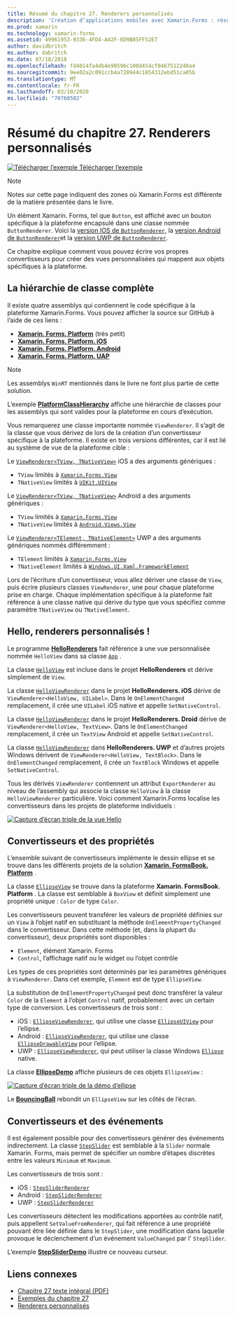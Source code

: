 ```yaml
---
title: Résumé du chapitre 27. Renderers personnalisés
description: 'Création d’applications mobiles avec Xamarin.Forms : résumé du chapitre 27. Renderers personnalisés'
ms.prod: xamarin
ms.technology: xamarin-forms
ms.assetid: 49961953-9336-4FD4-A42F-6D9B05FF52E7
author: davidbritch
ms.author: dabritch
ms.date: 07/18/2018
ms.openlocfilehash: fd4014fa4db4e90596c100d454cf0467512240a4
ms.sourcegitcommit: 9ee02a2c091ccb4a728944c1854312ebd51ca05b
ms.translationtype: MT
ms.contentlocale: fr-FR
ms.lasthandoff: 03/10/2020
ms.locfileid: "70760502"
---
```

# <a name="summary-of-chapter-27-custom-renderers"></a>Résumé du chapitre 27. Renderers personnalisés

[![Télécharger l’exemple](~/media/shared/download.png) Télécharger l’exemple](https://github.com/xamarin/xamarin-forms-book-samples/tree/master/Chapter27)

> [!NOTE] 
> Notes sur cette page indiquent des zones où Xamarin.Forms est différente de la matière présentée dans le livre.

Un élément Xamarin. Forms, tel que `Button`, est affiché avec un bouton spécifique à la plateforme encapsulé dans une classe nommée `ButtonRenderer`.  Voici la [version IOS de `ButtonRenderer`](https://github.com/xamarin/Xamarin.Forms/blob/master/Xamarin.Forms.Platform.iOS/Renderers/ButtonRenderer.cs), la [version Android de `ButtonRenderer`](https://github.com/xamarin/Xamarin.Forms/blob/master/Xamarin.Forms.Platform.Android/Renderers/ButtonRenderer.cs)et la [version UWP de `ButtonRenderer`](https://github.com/xamarin/Xamarin.Forms/blob/master/Xamarin.Forms.Platform.UAP/ButtonRenderer.cs).

Ce chapitre explique comment vous pouvez écrire vos propres convertisseurs pour créer des vues personnalisées qui mappent aux objets spécifiques à la plateforme.

## <a name="the-complete-class-hierarchy"></a>La hiérarchie de classe complète

Il existe quatre assemblys qui contiennent le code spécifique à la plateforme Xamarin.Forms.
Vous pouvez afficher la source sur GitHub à l’aide de ces liens :

- [**Xamarin. Forms. Platform**](https://github.com/xamarin/Xamarin.Forms/tree/master/Xamarin.Forms.Platform) (très petit)
- [**Xamarin. Forms. Platform. iOS**](https://github.com/xamarin/Xamarin.Forms/tree/master/Xamarin.Forms.Platform.iOS)
- [**Xamarin. Forms. Platform. Android**](https://github.com/xamarin/Xamarin.Forms/tree/master/Xamarin.Forms.Platform.Android)
- [**Xamarin. Forms. Platform. UAP**](https://github.com/xamarin/Xamarin.Forms/tree/master/Xamarin.Forms.Platform.UAP)

> [!NOTE]
> Les assemblys `WinRT` mentionnés dans le livre ne font plus partie de cette solution. 

L’exemple [**PlatformClassHierarchy**](https://github.com/xamarin/xamarin-forms-book-samples/tree/master/Chapter27/PlatformClassHierarchy) affiche une hiérarchie de classes pour les assemblys qui sont valides pour la plateforme en cours d’exécution.

Vous remarquerez une classe importante nommée `ViewRenderer`. Il s’agit de la classe que vous dérivez de lors de la création d’un convertisseur spécifique à la plateforme. Il existe en trois versions différentes, car il est lié au système de vue de la plateforme cible :

Le [`ViewRenderer<TView, TNativeView>`](https://github.com/xamarin/Xamarin.Forms/blob/master/Xamarin.Forms.Platform.iOS/ViewRenderer.cs#L25) iOS a des arguments génériques :

- `TView` limités à [`Xamarin.Forms.View`](xref:Xamarin.Forms.View)
- `TNativeView` limités à [`UIKit.UIView`](xref:UIKit.UIView)

Le [`ViewRenderer<TView, TNativeView>`](https://github.com/xamarin/Xamarin.Forms/blob/master/Xamarin.Forms.Platform.Android/ViewRenderer.cs#L17) Android a des arguments génériques :

- `TView` limités à [`Xamarin.Forms.View`](xref:Xamarin.Forms.View)
- `TNativeView` limités à [`Android.Views.View`](xref:Android.Views.View)

Le [`ViewRenderer<TElement, TNativeElement>`](https://github.com/xamarin/Xamarin.Forms/blob/master/Xamarin.Forms.Platform.UAP/ViewRenderer.cs#L6) UWP a des arguments génériques nommés différemment :

- `TElement` limités à [`Xamarin.Forms.View`](xref:Xamarin.Forms.View)
- `TNativeElement` limités à [`Windows.UI.Xaml.FrameworkElement`](/uwp/api/Windows.UI.Xaml.FrameworkElement)

Lors de l’écriture d’un convertisseur, vous allez dériver une classe de `View`, puis écrire plusieurs classes `ViewRenderer`, une pour chaque plateforme prise en charge. Chaque implémentation spécifique à la plateforme fait référence à une classe native qui dérive du type que vous spécifiez comme paramètre `TNativeView` ou `TNativeElement`.

## <a name="hello-custom-renderers"></a>Hello, renderers personnalisés !

Le programme [**HelloRenderers**](https://github.com/xamarin/xamarin-forms-book-samples/tree/master/Chapter27/HelloRenderers) fait référence à une vue personnalisée nommée `HelloView` dans sa classe [`App`](https://github.com/xamarin/xamarin-forms-book-samples/blob/master/Chapter27/HelloRenderers/HelloRenderers/HelloRenderers/App.cs) .

La classe [`HelloView`](https://github.com/xamarin/xamarin-forms-book-samples/blob/master/Chapter27/HelloRenderers/HelloRenderers/HelloRenderers/HelloView.cs) est incluse dans le projet **HelloRenderers** et dérive simplement de `View`.

La classe [`HelloViewRenderer`](https://github.com/xamarin/xamarin-forms-book-samples/blob/master/Chapter27/HelloRenderers/HelloRenderers/HelloRenderers.iOS/HelloViewRenderer.cs) dans le projet **HelloRenderers. iOS** dérive de `ViewRenderer<HelloView, UILabel>`. Dans le `OnElementChanged` remplacement, il crée une `UILabel` iOS native et appelle `SetNativeControl`.

La classe [`HelloViewRenderer`](https://github.com/xamarin/xamarin-forms-book-samples/blob/master/Chapter27/HelloRenderers/HelloRenderers/HelloRenderers.Droid/HelloViewRenderer.cs) dans le projet **HelloRenderers. Droid** dérive de `ViewRenderer<HelloView, TextView>`. Dans le `OnElementChanged` remplacement, il crée un `TextView` Android et appelle `SetNativeControl`.

La classe [`HelloViewRenderer`](https://github.com/xamarin/xamarin-forms-book-samples/blob/master/Chapter27/HelloRenderers/HelloRenderers/HelloRenderers.UWP/HelloViewRenderer.cs) dans **HelloRenderers. UWP** et d’autres projets Windows dérivent de `ViewRenderer<HelloView, TextBlock>`. Dans le `OnElementChanged` remplacement, il crée un `TextBlock` Windows et appelle `SetNativeControl`.

Tous les dérivés `ViewRenderer` contiennent un attribut `ExportRenderer` au niveau de l’assembly qui associe la classe `HelloView` à la classe `HelloViewRenderer` particulière. Voici comment Xamarin.Forms localise les convertisseurs dans les projets de plateforme individuels :

[![Capture d’écran triple de la vue Hello](images/ch27fg02-small.png "Renderers personnalisés")](images/ch27fg02-large.png#lightbox "Renderers personnalisés")

## <a name="renderers-and-properties"></a>Convertisseurs et des propriétés

L’ensemble suivant de convertisseurs implémente le dessin ellipse et se trouve dans les différents projets de la solution [**Xamarin. FormsBook. Platform**](https://github.com/xamarin/xamarin-forms-book-samples/tree/master/Libraries/Xamarin.FormsBook.Platform) .

La classe [`EllipseView`](https://github.com/xamarin/xamarin-forms-book-samples/blob/master/Libraries/Xamarin.FormsBook.Platform/Xamarin.FormsBook.Platform/EllipseView.cs) se trouve dans la plateforme **Xamarin. FormsBook. Platform** . La classe est semblable à `BoxView` et définit simplement une propriété unique : `Color` de type `Color`.

Les convertisseurs peuvent transférer les valeurs de propriété définies sur un `View` à l’objet natif en substituant la méthode `OnElementPropertyChanged` dans le convertisseur. Dans cette méthode (et, dans la plupart du convertisseur), deux propriétés sont disponibles :

- `Element`, élément Xamarin. Forms
- `Control`, l’affichage natif ou le widget ou l’objet contrôle

Les types de ces propriétés sont déterminés par les paramètres génériques à `ViewRenderer`. Dans cet exemple, `Element` est de type `EllipseView`.

La substitution de `OnElementPropertyChanged` peut donc transférer la valeur `Color` de la `Element` à l’objet `Control` natif, probablement avec un certain type de conversion. Les convertisseurs de trois sont :

- iOS : [`EllipseViewRenderer`](https://github.com/xamarin/xamarin-forms-book-samples/blob/master/Libraries/Xamarin.FormsBook.Platform/Xamarin.FormsBook.Platform.iOS/EllipseViewRenderer.cs), qui utilise une classe [`EllipseUIView`](https://github.com/xamarin/xamarin-forms-book-samples/blob/master/Libraries/Xamarin.FormsBook.Platform/Xamarin.FormsBook.Platform.iOS/EllipseUIView.cs) pour l’ellipse.
- Android : [`EllipseViewRenderer`](https://github.com/xamarin/xamarin-forms-book-samples/blob/master/Libraries/Xamarin.FormsBook.Platform/Xamarin.FormsBook.Platform.Android/EllipseViewRenderer.cs), qui utilise une classe [`EllipseDrawableView`](https://github.com/xamarin/xamarin-forms-book-samples/blob/master/Libraries/Xamarin.FormsBook.Platform/Xamarin.FormsBook.Platform.Android/EllipseDrawableView.cs) pour l’ellipse.
- UWP : [`EllipseViewRenderer`](https://github.com/xamarin/xamarin-forms-book-samples/blob/master/Libraries/Xamarin.FormsBook.Platform/Xamarin.FormsBook.Platform.WinRT/EllipseViewRenderer.cs), qui peut utiliser la classe Windows [`Ellipse`](/uwp/api/Windows.UI.Xaml.Shapes.Ellipse) native.

La classe [**EllipseDemo**](https://github.com/xamarin/xamarin-forms-book-samples/tree/master/Chapter27/EllipseDemo) affiche plusieurs de ces objets `EllipseView` :

[![Capture d’écran triple de la démo d’ellipse](images/ch27fg03-small.png "Convertisseurs personnalisés EllipseView")](images/ch27fg03-large.png#lightbox "Convertisseurs personnalisés EllipseView")

Le [**BouncingBall**](https://github.com/xamarin/xamarin-forms-book-samples/tree/master/Chapter27/BouncingBall) rebondit un `EllipseView` sur les côtés de l’écran.

## <a name="renderers-and-events"></a>Convertisseurs et des événements

Il est également possible pour des convertisseurs générer des événements indirectement. La classe [`StepSlider`](https://github.com/xamarin/xamarin-forms-book-samples/blob/master/Libraries/Xamarin.FormsBook.Platform/Xamarin.FormsBook.Platform/StepSlider.cs) est semblable à la `Slider` normale Xamarin. Forms, mais permet de spécifier un nombre d’étapes discrètes entre les valeurs `Minimum` et `Maximum`.

Les convertisseurs de trois sont :

- iOS : [`StepSliderRenderer`](https://github.com/xamarin/xamarin-forms-book-samples/blob/master/Libraries/Xamarin.FormsBook.Platform/Xamarin.FormsBook.Platform.iOS/StepSliderRenderer.cs)
- Android : [`StepSliderRenderer`](https://github.com/xamarin/xamarin-forms-book-samples/blob/master/Libraries/Xamarin.FormsBook.Platform/Xamarin.FormsBook.Platform.Android/StepSliderRenderer.cs)
- UWP : [`StepSliderRenderer`](https://github.com/xamarin/xamarin-forms-book-samples/blob/master/Libraries/Xamarin.FormsBook.Platform/Xamarin.FormsBook.Platform.WinRT/StepSliderRenderer.cs)

Les convertisseurs détectent les modifications apportées au contrôle natif, puis appellent `SetValueFromRenderer`, qui fait référence à une propriété pouvant être liée définie dans le `StepSlider`, une modification dans laquelle provoque le déclenchement d’un événement `ValueChanged` par l' `StepSlider`.

L’exemple [**StepSliderDemo**](https://github.com/xamarin/xamarin-forms-book-samples/tree/master/Chapter27/StepSliderDemo) illustre ce nouveau curseur.

## <a name="related-links"></a>Liens connexes

- [Chapitre 27 texte intégral (PDF)](https://download.xamarin.com/developer/xamarin-forms-book/XamarinFormsBook-Ch27-Apr2016.pdf)
- [Exemples du chapitre 27](https://github.com/xamarin/xamarin-forms-book-samples/tree/master/Chapter27)
- [Renderers personnalisés](~/xamarin-forms/app-fundamentals/custom-renderer/index.md)
